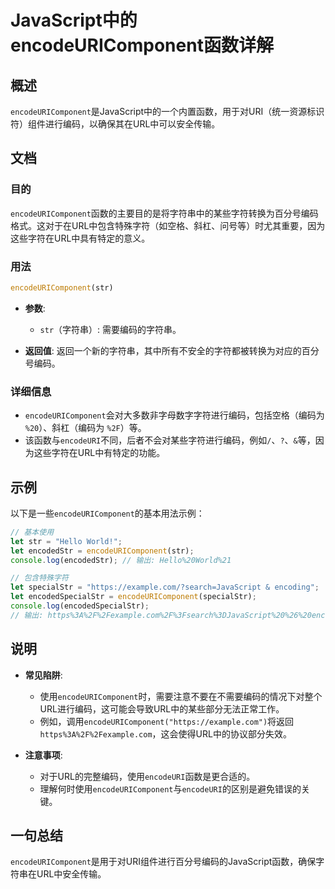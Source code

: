 <!--
Meta Description: # JavaScript中的encodeURIComponent函数详解 ## 概述 `encodeURIComponent`是JavaScript中的一个内置函数，用于对URI（统一资源标识符）组件进行编码，以确保其在URL中可以安全传输。 ## 文档 ### 目的 `encodeURICompo...
Meta Keywords: encodeuricomponent, str, let, https, com
-->

# JavaScript中的encodeURIComponent函数详解

## 概述
`encodeURIComponent`是JavaScript中的一个内置函数，用于对URI（统一资源标识符）组件进行编码，以确保其在URL中可以安全传输。

## 文档
### 目的
`encodeURIComponent`函数的主要目的是将字符串中的某些字符转换为百分号编码格式。这对于在URL中包含特殊字符（如空格、斜杠、问号等）时尤其重要，因为这些字符在URL中具有特定的意义。

### 用法
```javascript
encodeURIComponent(str)
```
- **参数**: 
  - `str`（字符串）: 需要编码的字符串。

- **返回值**: 
  返回一个新的字符串，其中所有不安全的字符都被转换为对应的百分号编码。

### 详细信息
- `encodeURIComponent`会对大多数非字母数字字符进行编码，包括空格（编码为 `%20`）、斜杠（编码为 `%2F`）等。
- 该函数与`encodeURI`不同，后者不会对某些字符进行编码，例如`/`、`?`、`&`等，因为这些字符在URL中有特定的功能。

## 示例
以下是一些`encodeURIComponent`的基本用法示例：

```javascript
// 基本使用
let str = "Hello World!";
let encodedStr = encodeURIComponent(str);
console.log(encodedStr); // 输出: Hello%20World%21

// 包含特殊字符
let specialStr = "https://example.com/?search=JavaScript & encoding";
let encodedSpecialStr = encodeURIComponent(specialStr);
console.log(encodedSpecialStr); 
// 输出: https%3A%2F%2Fexample.com%2F%3Fsearch%3DJavaScript%20%26%20encoding
```

## 说明
- **常见陷阱**: 
  - 使用`encodeURIComponent`时，需要注意不要在不需要编码的情况下对整个URL进行编码，这可能会导致URL中的某些部分无法正常工作。
  - 例如，调用`encodeURIComponent("https://example.com")`将返回`https%3A%2F%2Fexample.com`，这会使得URL中的协议部分失效。

- **注意事项**: 
  - 对于URL的完整编码，使用`encodeURI`函数是更合适的。
  - 理解何时使用`encodeURIComponent`与`encodeURI`的区别是避免错误的关键。

## 一句总结
`encodeURIComponent`是用于对URI组件进行百分号编码的JavaScript函数，确保字符串在URL中安全传输。